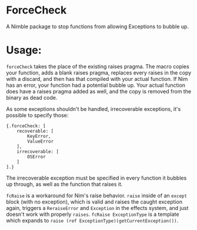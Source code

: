 # ForceCheck

A Nimble package to stop functions from allowing Exceptions to bubble up.

# Usage:

`forceCheck` takes the place of the existing raises pragma. The macro copies your function, adds a blank raises pragma, replaces every raises in the copy with a discard, and then has that compiled with your actual function. If Nim has an error, your function had a potential bubble up. Your actual function does have a raises pragma added as well, and the copy is removed from the binary as dead code.

As some exceptions shouldn't be handled, irrecoverable exceptions, it's possible to specify those:
```
{.forceCheck: [
    recoverable: [
        KeyError,
        ValueError
    ],
    irrecoverable: [
        OSError
    ]
].}
```
The irrecoverable exception must be specified in every function it bubbles up through, as well as the function that raises it.

`fcRaise` is a workaround for Nim's raise behavior. `raise` inside of an `except` block (with no exception), which is valid and raises the caught exception again, triggers a `ReraiseError` and `Exception` in the effects system, and just doesn't work with properly `raises`. `fcRaise ExceptionType` is a template which expands to `raise (ref ExceptionType)(getCurrentException())`.
